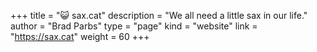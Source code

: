 +++
title = "😺️ sax.cat"
description = "We all need a little sax in our life."
author = "Brad Parbs"
type = "page"
kind = "website"
link = "https://sax.cat"
weight = 60
+++
